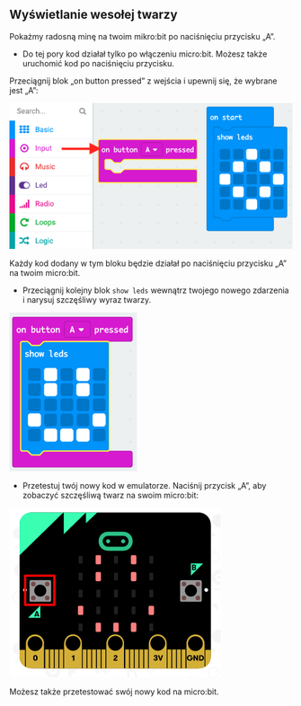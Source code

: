 ## Wyświetlanie wesołej twarzy

Pokażmy radosną minę na twoim mikro:bit po naciśnięciu przycisku „A”.

+ Do tej pory kod działał tylko po włączeniu micro:bit. Możesz także uruchomić kod po naciśnięciu przycisku.

Przeciągnij blok „on button pressed” z wejścia i upewnij się, że wybrane jest „A”:

![zrzut ekranu](images/badge-button-a.png)

Każdy kod dodany w tym bloku będzie działał po naciśnięciu przycisku „A” na twoim micro:bit.

+ Przeciągnij kolejny blok `show leds` wewnątrz twojego nowego zdarzenia i narysuj szczęśliwy wyraz twarzy.

![zrzut ekranu](images/badge-happy.png)

+ Przetestuj twój nowy kod w emulatorze. Naciśnij przycisk „A”, aby zobaczyć szczęśliwą twarz na swoim micro:bit:

![zrzut ekranu](images/badge-happy-emulator.png)

Możesz także przetestować swój nowy kod na micro:bit.